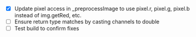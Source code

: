 - [x] Update pixel access in _preprocessImage to use pixel.r, pixel.g, pixel.b instead of img.getRed, etc.
- [ ] Ensure return type matches by casting channels to double
- [ ] Test build to confirm fixes
